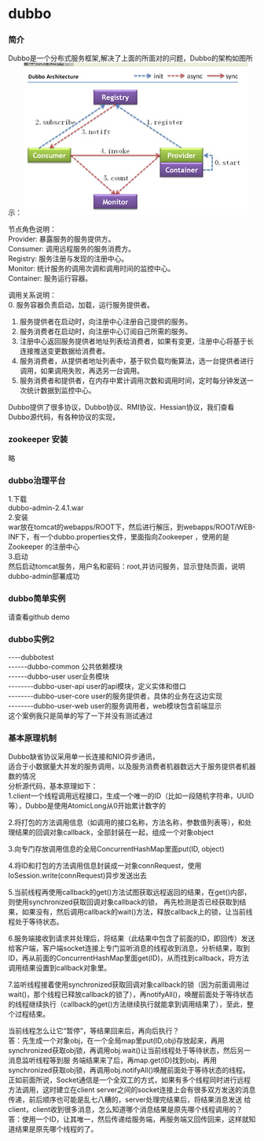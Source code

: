 # dubbo
### 简介
Dubbo是一个分布式服务框架,解决了上面的所面对的问题，Dubbo的架构如图所示：
![image](https://github.com/miozeng/dubbotest/blob/master/dubbo.png)

节点角色说明：  
Provider: 暴露服务的服务提供方。   
Consumer: 调用远程服务的服务消费方。   
Registry: 服务注册与发现的注册中心。   
Monitor: 统计服务的调用次调和调用时间的监控中心。   
Container: 服务运行容器。   

调用关系说明：    
0. 服务容器负责启动，加载，运行服务提供者。    
1. 服务提供者在启动时，向注册中心注册自己提供的服务。  
2. 服务消费者在启动时，向注册中心订阅自己所需的服务。   
3. 注册中心返回服务提供者地址列表给消费者，如果有变更，注册中心将基于长连接推送变更数据给消费者。   
4. 服务消费者，从提供者地址列表中，基于软负载均衡算法，选一台提供者进行调用，如果调用失败，再选另一台调用。  
5. 服务消费者和提供者，在内存中累计调用次数和调用时间，定时每分钟发送一次统计数据到监控中心。   


 Dubbo提供了很多协议，Dubbo协议、RMI协议、Hessian协议，我们查看Dubbo源代码，有各种协议的实现，
### zookeeper 安装
 略
 
### dubbo治理平台
1.下载   
dubbo-admin-2.4.1.war  
2.安装   
war放在tomcat的webapps/ROOT下，然后进行解压，到webapps/ROOT/WEB-INF下，有一个dubbo.properties文件，里面指向Zookeeper ，使用的是Zookeeper 的注册中心   
3.启动   
然后启动tomcat服务，用户名和密码：root,并访问服务，显示登陆页面，说明dubbo-admin部署成功    

### dubbo简单实例
请查看github demo   

### dubbo实例2
----dubbotest   
------dubbo-common 公共依赖模块       
------dubbo-user user业务模块       
--------dubbo-user-api user的api模块，定义实体和借口      
--------dubbo-user-core user的服务提供者，具体的业务在这边实现          
--------dubbo-user-web  user的服务调用者，web模块包含前端显示       
这个案例我只是简单的写了一下并没有测试通过            


### 基本原理机制
Dubbo缺省协议采用单一长连接和NIO异步通讯，  
适合于小数据量大并发的服务调用，以及服务消费者机器数远大于服务提供者机器数的情况   
分析源代码，基本原理如下：   
1.client一个线程调用远程接口，生成一个唯一的ID（比如一段随机字符串，UUID等），Dubbo是使用AtomicLong从0开始累计数字的		

2.将打包的方法调用信息（如调用的接口名称，方法名称，参数值列表等），和处理结果的回调对象callback，全部封装在一起，组成一个对象object  

3.向专门存放调用信息的全局ConcurrentHashMap里面put(ID, object)   

4.将ID和打包的方法调用信息封装成一对象connRequest，使用IoSession.write(connRequest)异步发送出去  

5.当前线程再使用callback的get()方法试图获取远程返回的结果，在get()内部，则使用synchronized获取回调对象callback的锁， 再先检测是否已经获取到结果，如果没有，然后调用callback的wait()方法，释放callback上的锁，让当前线程处于等待状态。		

6.服务端接收到请求并处理后，将结果（此结果中包含了前面的ID，即回传）发送给客户端，客户端socket连接上专门监听消息的线程收到消息，分析结果，取到ID，再从前面的ConcurrentHashMap里面get(ID)，从而找到callback，将方法调用结果设置到callback对象里。		   

7.监听线程接着使用synchronized获取回调对象callback的锁（因为前面调用过wait()，那个线程已释放callback的锁了），再notifyAll()，唤醒前面处于等待状态的线程继续执行（callback的get()方法继续执行就能拿到调用结果了），至此，整个过程结束。    

当前线程怎么让它“暂停”，等结果回来后，再向后执行？   
     答：先生成一个对象obj，在一个全局map里put(ID,obj)存放起来，再用synchronized获取obj锁，再调用obj.wait()让当前线程处于等待状态，然后另一消息监听线程等到服 务端结果来了后，再map.get(ID)找到obj，再用synchronized获取obj锁，再调用obj.notifyAll()唤醒前面处于等待状态的线程。    
正如前面所说，Socket通信是一个全双工的方式，如果有多个线程同时进行远程方法调用，这时建立在client server之间的socket连接上会有很多双方发送的消息传递，前后顺序也可能是乱七八糟的，server处理完结果后，将结果消息发送    给client，client收到很多消息，怎么知道哪个消息结果是原先哪个线程调用的？   
     答：使用一个ID，让其唯一，然后传递给服务端，再服务端又回传回来，这样就知道结果是原先哪个线程的了。





